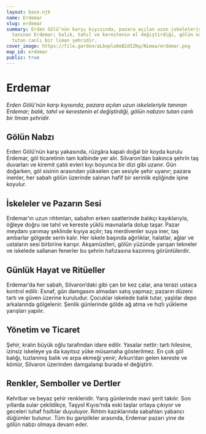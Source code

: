 ```yaml
---
layout: base.njk
name: Erdemar
slug: erdemar
summary: Erden Gölü’nün karşı kıyısında, pazara açılan uzun iskeleleriyle
  tanınan Erdemar; balık, tahıl ve kerestenin el değiştirdiği, gölün nabzını
  tutan canlı bir liman şehridir.
cover_image: https://file.garden/aLboplo8eB2dIZKp/Nimea/erdemar.png
map_id: erdemar
public: true
---
```

# **Erdemar**

*Erden Gölü’nün karşı kıyısında, pazara açılan uzun iskeleleriyle tanınan Erdemar; balık, tahıl ve kerestenin el değiştirdiği, gölün nabzını tutan canlı bir liman şehridir.*

## **Gölün Nabzı**

Erden Gölü’nün karşı yakasında, rüzgâra kapalı doğal bir koyda kurulu Erdemar, göl ticaretinin tam kalbinde yer alır. Silvaron’dan bakınca şehrin taş duvarları ve kiremit çatılı evleri kıyı boyunca bir dizi gibi uzanır. Gün doğarken, göl sisinin arasından yükselen çan sesiyle şehir uyanır; pazara inenler, her sabah gölün üzerinde salınan hafif bir serinlik eşliğinde işine koyulur.

## **İskeleler ve Pazarın Sesi**

Erdemar’ın uzun rıhtımları, sabahın erken saatlerinde balıkçı kayıklarıyla, öğleye doğru ise tahıl ve kereste yüklü mavnalarla dolup taşar. Pazar meydanı yarımay şeklinde kıyıya açılır; taş merdivenler suya iner, taş ambarlar gölgede serin kalır. Her iskele başında ağırlıklar, halatlar, ağlar ve ustaların sesi birbirine karışır. Akşamüstleri, gölün yüzünde yarışan tekneler ve iskelede sallanan fenerler bu şehrin hafızasına kazınmış görüntülerdir.

## **Günlük Hayat ve Ritüeller**

Erdemar’da her sabah, Silvaron’daki gibi çan bir kez çalar, ana terazi ustaca kontrol edilir. Esnaf, gün damgasını almadan satış yapmaz; pazarın düzeni tartı ve güven üzerine kuruludur. Çocuklar iskelede balık tutar, yaşlılar depo arkalarında gölgelenir. Şenlik günlerinde gölde ağ atma ve hızlı yükleme yarışları yapılır.

## **Yönetim ve Ticaret**

Şehir, kralın büyük oğlu tarafından idare edilir. Yasalar nettir: tartı hilesine, izinsiz iskeleye ya da kayıtsız yüke müsamaha gösterilmez. En çok göl balığı, tuzlanmış balık ve arpa ekmeği yenir; Arkun’dan gelen kereste ve kömür, Silvaron üzerinden damgalanıp burada el değiştirir.

## **Renkler, Semboller ve Dertler**

Kehribar ve beyaz şehir renkleridir. Yarış günlerinde mavi şerit takılır. Son yıllarda sular çekildikçe, Taşyol Kıyısı’nda eski taşlar ortaya çıkıyor ve geceleri tuhaf fısıltılar duyuluyor. Rıhtım kazıklarında sabahları yabancı düğümler bulunur. Tüm bu gariplikler arasında, Erdemar pazarı yine de gölün nabzı olmaya devam eder.
